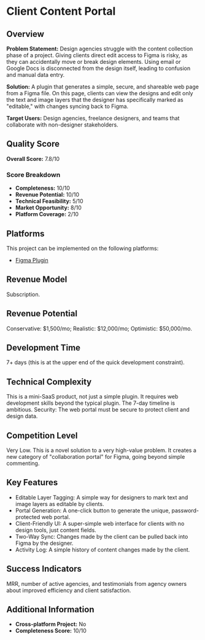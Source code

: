 # Client Content Portal

## Overview
**Problem Statement:** Design agencies struggle with the content collection phase of a project. Giving clients direct edit access to Figma is risky, as they can accidentally move or break design elements. Using email or Google Docs is disconnected from the design itself, leading to confusion and manual data entry.

**Solution:** A plugin that generates a simple, secure, and shareable web page from a Figma file. On this page, clients can view the designs and edit only the text and image layers that the designer has specifically marked as "editable," with changes syncing back to Figma.

**Target Users:** Design agencies, freelance designers, and teams that collaborate with non-designer stakeholders.

## Quality Score
**Overall Score:** 7.8/10

### Score Breakdown
- **Completeness:** 10/10
- **Revenue Potential:** 10/10
- **Technical Feasibility:** 5/10
- **Market Opportunity:** 8/10
- **Platform Coverage:** 2/10

## Platforms
This project can be implemented on the following platforms:
- [Figma Plugin](./platforms/figma-plugin/)

## Revenue Model
Subscription.

## Revenue Potential
Conservative: $1,500/mo; Realistic: $12,000/mo; Optimistic: $50,000/mo.

## Development Time
7+ days (this is at the upper end of the quick development constraint).

## Technical Complexity
This is a mini-SaaS product, not just a simple plugin. It requires web development skills beyond the typical plugin. The 7-day timeline is ambitious. Security: The web portal must be secure to protect client and design data.

## Competition Level
Very Low. This is a novel solution to a very high-value problem. It creates a new category of "collaboration portal" for Figma, going beyond simple commenting.

## Key Features
- Editable Layer Tagging: A simple way for designers to mark text and image layers as editable by clients.
- Portal Generation: A one-click button to generate the unique, password-protected web portal.
- Client-Friendly UI: A super-simple web interface for clients with no design tools, just content fields.
- Two-Way Sync: Changes made by the client can be pulled back into Figma by the designer.
- Activity Log: A simple history of content changes made by the client.

## Success Indicators
MRR, number of active agencies, and testimonials from agency owners about improved efficiency and client satisfaction.

## Additional Information
- **Cross-platform Project:** No
- **Completeness Score:** 10/10
